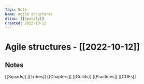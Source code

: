 ```yaml
---
Tags: Note
Name: Agile structures
Alias: [[Spotify]]
Created: 2022-10-12
---
```

# Agile structures - [[2022-10-12]]
## Notes

[[Squads]]
[[Tribes]]
[[Chapters]]
[[Guilds]]
[[Practices]]
[[COEs]]
